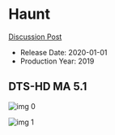 # Haunt

[Discussion Post](https://www.avsforum.com/threads/bass-eq-for-filtered-movies.2995212/post-59429554)

* Release Date: 2020-01-01
* Production Year: 2019

## DTS-HD MA 5.1

![img 0](https://i.imgur.com/P0KsTYq.jpg)

![img 1](https://i.imgur.com/u1YQokw.png)

